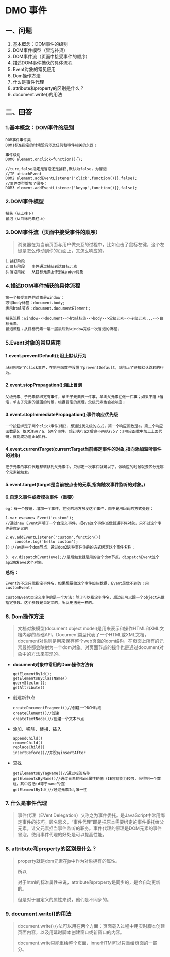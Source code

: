 # DMO 事件

##  一、问题

1. 基本概念：DOM事件的级别
2. DOM事件模型（冒泡补货）
3. DOM事件流（页面中接受事件的顺序）
4. 描述DOM事件捕获的具体流程
5. Event对象的常见应用
6. Dom操作方法
7. 什么是事件代理
8. attribute和property的区别是什么？
9. document.write()的用法
   

##  二、回答

###  1.基本概念：DOM事件的级别

    DOM事件事件类
    DOM1标准指定的时候没有涉及任何和事件相关的东西；
    
    事件级别
    DOM0 element.onclick=function(){};
    
    //ture,false指定是冒泡还是捕获,默认为false，为冒泡
    //IE attachEvent
    DOM2 element.addEventListener('click',function(){},false);
    //事件类型增加了很多；
    DOM3 element.addEventListener('keyup',function(){},false);

###  2.DOM事件模型

    捕获（从上往下）
    冒泡（从目标元素往上）

###  3.DOM事件流（页面中接受事件的顺序）

> 浏览器在为当前页面与用户做交互的过程中，比如点击了鼠标左键，这个左键是怎么传动到你的页面上，又怎么响应的。

    1.捕获阶段
    2.目标阶段   事件通过捕获到达目标元素
    3.冒泡阶段   从目标元素上传到Window对象

###  4.描述DOM事件捕获的具体流程

    第一个接受事件的对象是window；
    取得body标签：document.body;
    表示html节点：document.documentElement；
    
    捕获流程：window-->document-->html标签-->body-->父级元素-->子级元素...-->目标元素。
    冒泡流程；从目标元素一层一层最后到window完成一次冒泡的流程；

### 5.Event对象的常见应用

####  1.event.preventDefault();阻止默认行为

    a标签绑定了click事件，在响应函数中设置了preventDefault，就阻止了链接默认跳转的行为。

#### 2.event.stopPropagation();阻止冒泡

    父级元素、子元素都绑定有事件，单击子元素做一件事，单击父元素在做一件事；如果不阻止冒泡，单击子元素的范围的时候，根据冒泡的原理，父级元素也会被响应；

#### 3.event.stopImmediatePropagation();事件响应优先级

    一个按钮绑定了两个click事件1和2，想通过优先级的方式，第一个响应函数是a。第二个响应函数是b，依次注册了a，b两个事件。想让执行a之后完不再执行b了；a响应函数中加上上面代码，就能成功阻止b执行。

#### 4.event.currentTarget(currentTarget当前绑定事件的对象,指向添加监听事件的对象)

    把子元素的事件代理都转移到父元素中，只绑定一次事件就可以了。做响应的时候就要区分是哪个元素被触发。

#### 5.event.target(target是当前被点击的元素,指向触发事件监听的对象。) 

#### 6.自定义事件或者模拟事件（重要）

    eg：有一个按钮，增加一个事件，在别的地方触发这个事件，而不是用回调的方式处理；
    
    1.var eve=new Event('custom');
    //通过new Event声明了一个自定义事件，把eve这个事件当做普通事件对象，只不过这个事件是你定义的
    
    2.ev.addEventListener('custom',function(){
        console.log('hello custom');
    });//ev是一个dom节点，通过dom2这种事件注册的方式绑定这个事件名称；
    
    3. ev.dispatchEvent(eve);//最后触发就是用的这个dom节点，dispatchEvent这个api触发eve这个对象。

**总结：**

	Event的不足只能指定事件名，如果想要给这个事件加些数据，Event是做不到的；用customEvent;
	
	customEvent自定义事件的是一个方法；除了可以指定事件名，后边还可以跟一个object来做指定参数。这个参数是自定义的，所以用法是一样的。

### 6. Dom操作方法

> 文档对象模型(document object model)是用来表示和操作HTML和XML文档内容的基础API。Document类型代表了一个HTML或XML文档，document对象则是用来保存整个web页面的dom结构，在页面上所有的元素最终都会映射为一个dom对象。对页面节点的操作也是通过document对象中的方法来实现的。

- **document对象中常用的Dom操作方法有**

  ```
  getElementById();  
  getElementsByClassName()        
  querySlector();     
  getAttribute()
  ```

  

- 创建新节点

  ```
  createDocumentFragment()//创建一个DOM片段
  createElement()//创建
  createTextNode()//创建一个文本节点
  
  ```

- 添加、移除、替换、插入

  ```
  appendChild()
  removeChild()
  replaceChild()
  insertBefore()//并没有insertAfter
  ```

- 查找

  ```
  getElementsByTagName()//通过标签名称
  getElementsByName()//通过元素的Name属性的值（IE容错能力较强，会得到一个数组，其中包括id等于name的值）
  getElementById()//通过元素Id,唯一性
  ```

  

### 7. 什么是事件代理

> 事件代理（EVent Delegation）又称之为事件委托。是JavaScript中常用绑定事件的技巧。顾名思义，“事件代理”即是把原本需要绑定的事件委托给父元素。让父元素担当事件监听的职务。事件代理的原理是DOM元素的事件冒泡。使用事件代理的好处是可以提高性能。

### 8. attribute和property的区别是什么？

> property就是dom元素在js中作为对象拥有的属性。
>
> 所以
>
> 对于html的标准属性来说，attribute和property是同步的，是会自动更新的。
>
> 但是对于自定义的属性来说，他们是不同步的。



### 9. document.write()的用法

> document.write()方法可以用在两个方面：页面载入过程中用实时脚本创建页面内容，以及用延时脚本创建窗口或新窗口的内容。
>
> document.write只能重绘整个页面，innerHTMl可以只重绘页面的一部分。